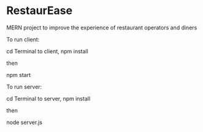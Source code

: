 # RestaurEase
MERN project to improve the experience of restaurant operators and diners

To run client:

cd Terminal to client, npm install

then

npm start

To run server:

cd Terminal to server, npm install

then

node server.js